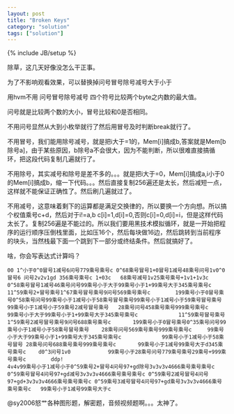 ```yaml
---
layout: post
title: "Broken Keys"
category: "solution"
tags: ["solution"]
---
```

{% include JB/setup %}

除草，这几天好像没怎么干正事。

为了不影响观看效果，可以替换掉问号冒号除号减号大于小于

用hvm不用  问号冒号除号减号 四个符号比较两个byte之内数的最大值。

问号就是比较两个数的大小，冒号比较和0是否相同。

不用问号显然从大到小枚举就行了然后用冒号及时判断break就行了。

不用冒号，我们能用除号减号，就是把i大于=1的，Mem[i]搞成b,答案就是Mem[b除号a]，由于某些原因，b除号a不会很大，因为不能判断，所以很难直接搞循环，把这段代码复制几遍就行了。

不用除号，其实减号和除号是差不多的。。。就是把i大于=0，Mem[i]搞成a,i小于0的Mem[i]搞成b，缩一下代码。。。然后直接复制256遍还是太长，然后减短一点，这样就不能保证正确性了。然后刷几遍就过了。

不用减号，这意味着剩下的运算都是满足交换律的，所以要换一个方向想。所以搞个权值乘号c+d，然后对于i!=a,b c[i]=1,d[i]=0,否则c[i]=0,d[i]=i，但是这样代码太长了。复制256遍是不能过的。所以我们要用黑技术模拟循环，就是一开始把程序的运行顺序压倒栈里面，比如压16个，然后每块做16边，然后跳转到当前程序的块头，当然栈最下面一个跳到下一部分或终结条件。然后就搞好了。

啥，你会写表达式计算吗？

	00 1^小于0^0冒号1减号6问号779乘号乘号c 0^68乘号冒号1+0冒号1减号48乘号问号1v0^0冒号6 问号2v2v1gd 356乘号乘号c 1+03c   68乘号减号1v25乘号乘号+1v1+1v3c   0^58乘号冒号1减号46乘号问号99乘号小于大于99乘号小于1+99乘号大于345乘号乘号c    11^59乘号2+冒号乘号1^67乘号冒号乘号9问号569乘号乘号c        199乘号小于0冒号乘号0^58乘号问号99乘号小于1减号小于58乘号冒号乘号99乘号小于1减号小于59乘号冒号乘号99乘号小于1减号小于59乘号2减号冒号乘号   28乘号问号458乘号乘号999乘号乘号c     99乘号小于大于99乘号小于1+99乘号大于345乘号乘号c             11^59乘号冒号乘号1^59乘号2减号冒号乘号9问号688乘号乘号c       199乘号小于0冒号乘号0^35乘号问号99乘号小于1减号小于58乘号冒号乘号    28乘号问号569乘号乘号999乘号乘号c     99乘号小于大于99乘号小于1+99乘号大于345乘号乘号c             99乘号小于1减号小于58乘号冒号 28乘号问号688乘号乘号999乘号乘号c       99乘号小于1减号99乘号大于d345乘号乘号c    d0^3问号1v0            99乘号小于28乘号问号779乘号乘号29乘号+999乘号乘号c        ddp!                                                                                                                                                                                                                                           4v4v99乘号小于1减号小于0^59乘号2+冒号4问号97+gd除号3v3v3v4666乘号乘号乘号c 0^59乘号冒号4问号97+gd减号3v3v3v4666乘号乘号乘号c 0^59乘号2减号冒号4问号97+gd+3v3v3v4666乘号乘号乘号c 0^59乘号3减号冒号4问号97+gd乘号3v3v3v4666乘号乘号乘号c   99乘号小于1减号99乘号大于c


@sy2006怒艹各种图形题，解密题，音频视频题啊。。。太神了。